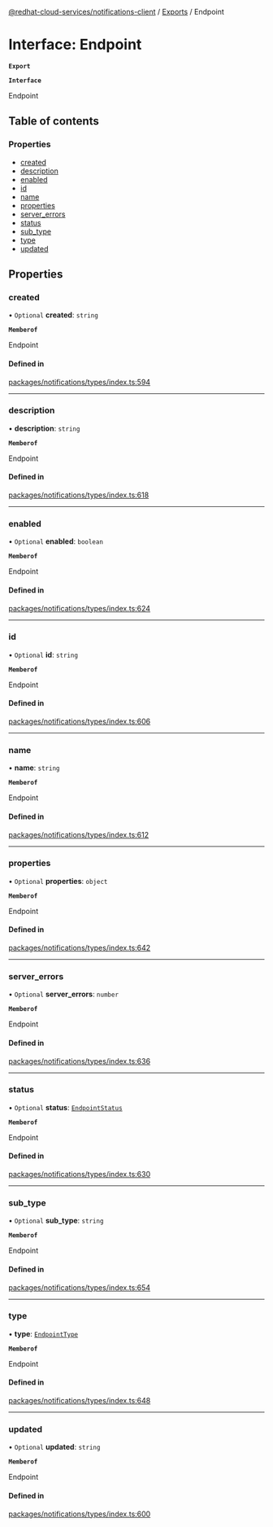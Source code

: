 [@redhat-cloud-services/notifications-client](../README.md) / [Exports](../modules.md) / Endpoint

# Interface: Endpoint

**`Export`**

**`Interface`**

Endpoint

## Table of contents

### Properties

- [created](Endpoint.md#created)
- [description](Endpoint.md#description)
- [enabled](Endpoint.md#enabled)
- [id](Endpoint.md#id)
- [name](Endpoint.md#name)
- [properties](Endpoint.md#properties)
- [server\_errors](Endpoint.md#server_errors)
- [status](Endpoint.md#status)
- [sub\_type](Endpoint.md#sub_type)
- [type](Endpoint.md#type)
- [updated](Endpoint.md#updated)

## Properties

### created

• `Optional` **created**: `string`

**`Memberof`**

Endpoint

#### Defined in

[packages/notifications/types/index.ts:594](https://github.com/RedHatInsights/javascript-clients/blob/master/packages/notifications/types/index.ts#L594)

___

### description

• **description**: `string`

**`Memberof`**

Endpoint

#### Defined in

[packages/notifications/types/index.ts:618](https://github.com/RedHatInsights/javascript-clients/blob/master/packages/notifications/types/index.ts#L618)

___

### enabled

• `Optional` **enabled**: `boolean`

**`Memberof`**

Endpoint

#### Defined in

[packages/notifications/types/index.ts:624](https://github.com/RedHatInsights/javascript-clients/blob/master/packages/notifications/types/index.ts#L624)

___

### id

• `Optional` **id**: `string`

**`Memberof`**

Endpoint

#### Defined in

[packages/notifications/types/index.ts:606](https://github.com/RedHatInsights/javascript-clients/blob/master/packages/notifications/types/index.ts#L606)

___

### name

• **name**: `string`

**`Memberof`**

Endpoint

#### Defined in

[packages/notifications/types/index.ts:612](https://github.com/RedHatInsights/javascript-clients/blob/master/packages/notifications/types/index.ts#L612)

___

### properties

• `Optional` **properties**: `object`

**`Memberof`**

Endpoint

#### Defined in

[packages/notifications/types/index.ts:642](https://github.com/RedHatInsights/javascript-clients/blob/master/packages/notifications/types/index.ts#L642)

___

### server\_errors

• `Optional` **server\_errors**: `number`

**`Memberof`**

Endpoint

#### Defined in

[packages/notifications/types/index.ts:636](https://github.com/RedHatInsights/javascript-clients/blob/master/packages/notifications/types/index.ts#L636)

___

### status

• `Optional` **status**: [`EndpointStatus`](../enums/EndpointStatus.md)

**`Memberof`**

Endpoint

#### Defined in

[packages/notifications/types/index.ts:630](https://github.com/RedHatInsights/javascript-clients/blob/master/packages/notifications/types/index.ts#L630)

___

### sub\_type

• `Optional` **sub\_type**: `string`

**`Memberof`**

Endpoint

#### Defined in

[packages/notifications/types/index.ts:654](https://github.com/RedHatInsights/javascript-clients/blob/master/packages/notifications/types/index.ts#L654)

___

### type

• **type**: [`EndpointType`](../enums/EndpointType.md)

**`Memberof`**

Endpoint

#### Defined in

[packages/notifications/types/index.ts:648](https://github.com/RedHatInsights/javascript-clients/blob/master/packages/notifications/types/index.ts#L648)

___

### updated

• `Optional` **updated**: `string`

**`Memberof`**

Endpoint

#### Defined in

[packages/notifications/types/index.ts:600](https://github.com/RedHatInsights/javascript-clients/blob/master/packages/notifications/types/index.ts#L600)
